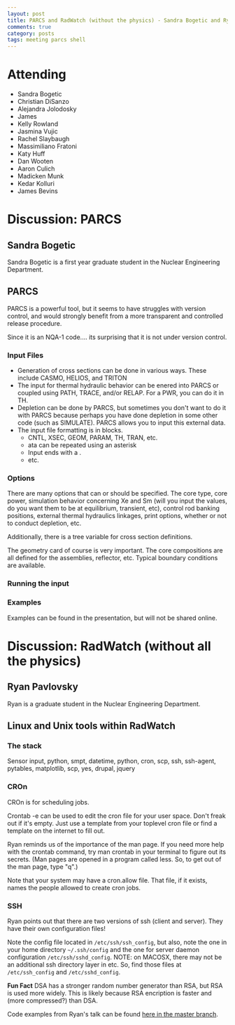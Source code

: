 ```yaml
---
layout: post
title: PARCS and RadWatch (without the physics) - Sandra Bogetic and Ryan Pavlovsky 
comments: true
category: posts
tags: meeting parcs shell
---
```



# Attending

- Sandra Bogetic
- Christian DiSanzo
- Alejandra Jolodosky
- James
- Kelly Rowland
- Jasmina Vujic
- Rachel Slaybaugh
- Massimiliano Fratoni
- Katy Huff
- Dan Wooten
- Aaron Culich
- Madicken Munk
- Kedar Kolluri
- James Bevins

# Discussion: PARCS

## Sandra Bogetic

Sandra Bogetic is a first year graduate student in the Nuclear Engineering 
Department. 

## PARCS

PARCS is a powerful tool, but it seems to have struggles with version control, 
and would strongly benefit from a more transparent and controlled release 
procedure.

Since it is an NQA-1 code.... its surprising that it is not under version 
control.

### Input Files

- Generation of cross sections can be done in various ways. These include 
  CASMO, HELIOS, and TRITON 
- The input for thermal hydraulic behavior can be enered into PARCS or coupled 
  using PATH, TRACE, and/or RELAP. For a PWR, you can do it in TH. 
- Depletion can be done by PARCS, but sometimes you don't want to do it with 
  PARCS because perhaps you have done depletion in some other code (such as 
  SIMULATE). PARCS allows you to input this external data.
- The input file formatting is in blocks.
  - CNTL, XSEC, GEOM, PARAM, TH, TRAN, etc.
  - ata can be repeated using an asterisk
  - Input ends with a .
  - etc.


### Options

There are many options that can or should be specified. The core type, core 
power, simulation behavior concerning Xe and Sm (will you input the values, do 
you want them to be at equilibrium, transient, etc), control rod banking 
positions, external thermal hydraulics linkages, print options, whether or not 
to conduct depletion, etc.

Additionally, there is a tree variable for cross section definitions.

The geometry card of course is very important. The core compositions are all 
defined for the assemblies, reflector, etc. Typical boundary conditions are 
available.

### Running the input


### Examples

Examples can be found in the presentation, but will not be shared online. 

# Discussion: RadWatch (without all the physics)

## Ryan Pavlovsky

Ryan is a graduate student in the Nuclear Engineering Department. 

## Linux and Unix tools within RadWatch 

### The stack

Sensor input, python, smpt, datetime, python, cron, scp, ssh, ssh-agent, pytables, 
matplotlib, scp, yes, drupal, jquery

### CROn

CROn is for scheduling jobs. 

Crontab -e can be used to edit the cron file for your user space. Don't freak 
out if it's empty. Just use a template from your toplevel cron file or find a 
template on the internet to fill out. 

Ryan reminds us of the importance of the man page. If you need more help with 
the crontab command, try man crontab in your terminal to figure out its 
secrets. (Man pages are opened in a program called less. So, to get out of the 
man page, type "q".)

Note that your system may have a cron.allow file. That file, if it exists, 
names the people allowed to create cron jobs.

### SSH

Ryan points out that there are two versions of ssh (client and server). They 
have their own configuration files!

Note the config file located in `/etc/ssh/ssh_config`, but also, note the one 
in your home directory `~/.ssh/config` and the one for server daemon 
configuration `/etc/ssh/sshd_config`. NOTE: on MACOSX, there may not be an 
additional ssh directory layer in etc. So, find those files at 
`/etc/ssh_config` and `/etc/sshd_config`.

**Fun Fact** DSA has a stronger random number generator than RSA, but RSA is 
used more widely. This is likely because RSA encription is faster and (more 
compressed?) than DSA.


Code examples from Ryan's talk can be found [here in the master 
branch](https://github.com/thehackerwithin/berkeley/tree/master/cron_ssh).



